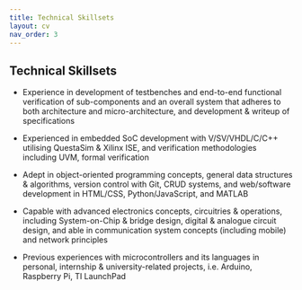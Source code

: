 ```yaml
---
title: Technical Skillsets
layout: cv
nav_order: 3
---
```


## Technical Skillsets

- Experience in development of testbenches and end-to-end functional verification of sub-components and an overall system that adheres to both architecture and micro-architecture, and development & writeup of specifications

- Experienced in embedded SoC development with V/SV/VHDL/C/C++ utilising QuestaSim & Xilinx ISE, and verification methodologies including UVM, formal verification

- Adept in object-oriented programming concepts, general data structures & algorithms, version control with Git, CRUD systems, and web/software development in HTML/CSS, Python/JavaScript, and MATLAB

- Capable with advanced electronics concepts, circuitries & operations, including System-on-Chip & bridge design, digital & analogue circuit design, and able in communication system concepts (including mobile) and network principles

- Previous experiences with microcontrollers and its languages in personal, internship & university-related projects, i.e. Arduino, Raspberry Pi, TI LaunchPad